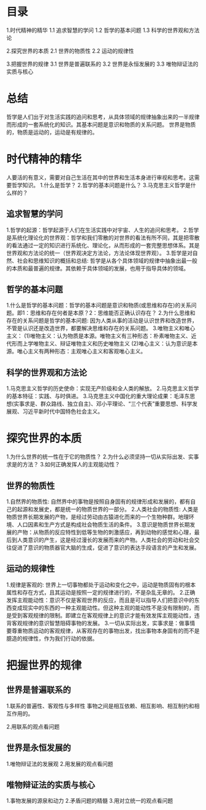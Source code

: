 # 目录
1.时代精神的精华
  1.1 追求智慧的学问
  1.2 哲学的基本问题
  1.3 科学的世界观和方法论

2.探究世界的本质
  2.1 世界的物质性
  2.2 运动的规律性

3.把握世界的规律
  3.1 世界是普遍联系的
  3.2 世界是永恒发展的
  3.3 唯物辩证法的实质与核心

# 总结
哲学是人们出于对生活实践的追问和思考，从具体领域的规律抽象出来的一半规律而形成的一套系统化的知识。其基本问题是意识和物质的关系问题。
世界是物质的，物质是运动的，运动是有规律的。  

# 时代精神的精华
人要活的有意义，需要对自己生活在其中的世界和生活本身进行审视和思考。这需要哲学知识。
1.什么是哲学？
2.哲学的基本问题是什么？
3.马克思主义哲学是什么样的？

## 追求智慧的学问
1.哲学的起源：哲学起源于人们在生活实践中对宇宙、人生的追问和思考。
2.哲学是系统化理论化的世界观：哲学和我们零散的对世界的看法有所不同，其是把零散的看法通过一定的知识进行系统化、理论化，从而形成的一套完整思想体系。其是世界观和方法论的统一（世界观决定方法论，方法论体现世界观）。
3.哲学是对自然、社会和思维知识的概括和总结: 哲学是从各个具体领域的规律中抽象出最一般的本质和最普遍的规律。其依赖于具体领域的发展，也用于指导具体的领域。

## 哲学的基本问题
1.什么是哲学的基本问题：哲学的基本问题是意识和物质(或思维和存在)的关系问题。即1：思维和存在何者是本原？2：思维能否正确认识存在？
2.为什么思维和存在的关系问题是哲学的基本问题: 因为人类从事的活动是认识世界和改造世界，不管是认识还是改造世界，都要解决思维和存在的关系问题。
3.唯物主义和唯心主义：
  (1)唯物主义：认为物质是本源。唯物主义有三种形态：朴素唯物主义、近代形而上学唯物主义、辩证唯物主义和历史唯物主义
  (2)唯心主义：认为意识是本源。唯心主义有两种形态：主观唯心主义和客观唯心主义。

## 科学的世界观和方法论
1.马克思主义哲学的历史使命：实现无产阶级和全人类的解放。
2.马克思主义哲学的基本特征：实践、与时俱进。
3.马克思主义中国化的重大理论成果：毛泽东思想(实事求是、群众路线、独立自主)、邓小平理论、“三个代表”重要思想、科学发展观、习近平新时代中国特色社会主义。

# 探究世界的本质
1.为什么世界的统一性在于它的物质性？
2.为什么必须坚持一切从实际出发、实事求是的方法？
3.如何正确发挥人的主观能动性？

## 世界的物质性
1.自然界的物质性: 自然界中的事物是按照自身固有的规律形成和发展的，都有自己的起源和发展史，都是统一的物质世界的一部分。
2.人类社会的物质性: 人类是物质世界长期发展的产物，是经过劳动由古猿进化而来的一个生物种群。地理环境、人口因素和生产方式是构成社会物质生活的条件。
3.意识是物质世界长期发展的产物：从物质的反应特性到低等生物的刺激感应，再到动物的感觉和心理，最后到人类意识的产生，这是经过漫长的发展而来的产物。人类社会的劳动和社会交往促进了意识的物质器官大脑的生成，促进了意识的表达手段语言的产生和发展。

## 运动的规律性
1.规律是客观的: 世界上一切事物都处于运动和变化之中，运动是物质固有的根本属性和存在方式，且其运动是按照一定的规律进行的，不是杂乱无章的。
2.正确发挥主观能动性：意识不仅是客观世界的反应，而且是可以指导人们把意识中的东西变成现实中的东西的一种主观能动性。但这种主观的能动性不是没有限制的，而是受到客观规律的限制。即建立在客观规律上的意识才能有效发挥主观能动性，违背客观规律的意识智慧阻碍事物的发展。
3.一切从实际出发，实事求是：做事情要尊重物质运动的客观规律，从客观存在的事物出发，找出事物本身固有的而不是臆造的规律性，作为我们行动的依据。

# 把握世界的规律
## 世界是普遍联系的
1.联系的普遍性、客观性与多样性
事物之间是相互依赖、相互影响、相互制约和相互作用的。

2.用联系的观点看问题

## 世界是永恒发展的
1.唯物辩证法的发展观
2.用发展的观点看问题

## 唯物辩证法的实质与核心
1.事物发展的源泉和动力
2.矛盾问题的精髓
3.用对立统一的观点看问题
